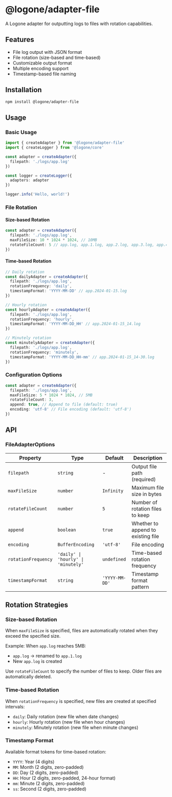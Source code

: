 # @logone/adapter-file

A Logone adapter for outputting logs to files with rotation capabilities.

## Features

- File log output with JSON format
- File rotation (size-based and time-based)
- Customizable output format
- Multiple encoding support
- Timestamp-based file naming

## Installation

```bash
npm install @logone/adapter-file
```

## Usage

### Basic Usage

```typescript
import { createAdapter } from '@logone/adapter-file'
import { createLogger } from '@logone/core'

const adapter = createAdapter({
  filepath: './logs/app.log'
})

const logger = createLogger({
  adapters: adapter
})

logger.info('Hello, world!')
```

### File Rotation

#### Size-based Rotation

```typescript
const adapter = createAdapter({
  filepath: './logs/app.log',
  maxFileSize: 10 * 1024 * 1024, // 10MB
  rotateFileCount: 5 // app.log, app.1.log, app.2.log, app.3.log, app.4.log
})
```

#### Time-based Rotation

```typescript
// Daily rotation
const dailyAdapter = createAdapter({
  filepath: './logs/app.log',
  rotationFrequency: 'daily',
  timestampFormat: 'YYYY-MM-DD' // app.2024-01-15.log
})

// Hourly rotation
const hourlyAdapter = createAdapter({
  filepath: './logs/app.log',
  rotationFrequency: 'hourly',
  timestampFormat: 'YYYY-MM-DD_HH' // app.2024-01-15_14.log
})

// Minutely rotation
const minutelyAdapter = createAdapter({
  filepath: './logs/app.log',
  rotationFrequency: 'minutely',
  timestampFormat: 'YYYY-MM-DD_HH-mm' // app.2024-01-15_14-30.log
})
```

### Configuration Options

```typescript
const adapter = createAdapter({
  filepath: './logs/app.log',
  maxFileSize: 5 * 1024 * 1024, // 5MB
  rotateFileCount: 3,
  append: true, // Append to file (default: true)
  encoding: 'utf-8' // File encoding (default: 'utf-8')
})
```

## API

### FileAdapterOptions

| Property | Type | Default | Description |
|----------|------|---------|-------------|
| `filepath` | `string` | - | Output file path (required) |
| `maxFileSize` | `number` | `Infinity` | Maximum file size in bytes |
| `rotateFileCount` | `number` | `5` | Number of rotation files to keep |
| `append` | `boolean` | `true` | Whether to append to existing file |
| `encoding` | `BufferEncoding` | `'utf-8'` | File encoding |
| `rotationFrequency` | `'daily' \| 'hourly' \| 'minutely'` | `undefined` | Time-based rotation frequency |
| `timestampFormat` | `string` | `'YYYY-MM-DD'` | Timestamp format pattern |

## Rotation Strategies

### Size-based Rotation

When `maxFileSize` is specified, files are automatically rotated when they exceed the specified size.

Example: When `app.log` reaches 5MB:
- `app.log` → renamed to `app.1.log`
- New `app.log` is created

Use `rotateFileCount` to specify the number of files to keep. Older files are automatically deleted.

### Time-based Rotation

When `rotationFrequency` is specified, new files are created at specified intervals:

- `daily`: Daily rotation (new file when date changes)
- `hourly`: Hourly rotation (new file when hour changes)
- `minutely`: Minutely rotation (new file when minute changes)

### Timestamp Format

Available format tokens for time-based rotation:

- `YYYY`: Year (4 digits)
- `MM`: Month (2 digits, zero-padded)
- `DD`: Day (2 digits, zero-padded)
- `HH`: Hour (2 digits, zero-padded, 24-hour format)
- `mm`: Minute (2 digits, zero-padded)
- `ss`: Second (2 digits, zero-padded)